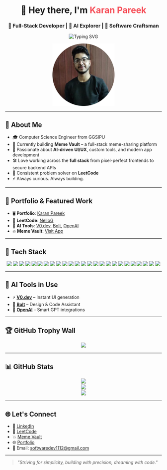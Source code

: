 <h1 align="center">👋 Hey there, I'm <span style="color:#f64f59;">Karan Pareek</span></h1>
<h3 align="center">🚀 Full-Stack Developer | 🧠 AI Explorer | 🎯 Software Craftsman</h3>

<p align="center">
  <img src="https://readme-typing-svg.demolab.com?font=Fira+Code&pause=1000&color=F76B8A&center=true&width=435&lines=I+build+impactful+full-stack+apps;Exploring+AI-powered+development;Let's+build+something+amazing!" alt="Typing SVG" />
</p>

<p align="center">
  <img src="https://github.com/NelloGamerz/NelloGamerz/blob/main/My%20image-modified.png" alt="Karan Pareek" width="200" />
</p>

---

## 🧠 About Me

- 🎓 Computer Science Engineer from GGSIPU  
- 💼 Currently building **Meme Vault** – a full-stack meme-sharing platform  
- 🧠 Passionate about **AI-driven UI/UX**, custom tools, and modern app development  
- 🛠️ Love working across the **full stack** from pixel-perfect frontends to secure backend APIs  
- 🎯 Consistent problem solver on **LeetCode**  
- ⚡ Always curious. Always building.

---

## 💼 Portfolio & Featured Work

- 🖥️ **Portfolio**: [Karan Pareek](https://personal-portfolio-seven-dusky.vercel.app/)  
- 🧠 **LeetCode**: [NelloG](https://leetcode.com/u/NelloG/)  
- 🤖 **AI Tools**: [V0.dev](https://v0.dev), [Bolt](https://boltai.com), [OpenAI](https://openai.com)  
- 🔥 **Meme Vault**: [Visit App](https://meme-vault-ten.vercel.app/)

---

## 🧰 Tech Stack

<p align="center">
  <!-- Core Languages -->
  <img src="https://img.shields.io/badge/Java-007396?style=for-the-badge&logo=java&logoColor=white"/>
  <img src="https://img.shields.io/badge/C%23-239120?style=for-the-badge&logo=c-sharp&logoColor=white"/>
  <img src="https://img.shields.io/badge/Python-3776AB?style=for-the-badge&logo=python&logoColor=white"/>
  <img src="https://img.shields.io/badge/Kotlin-7F52FF?style=for-the-badge&logo=kotlin&logoColor=white"/>
  <img src="https://img.shields.io/badge/TypeScript-3178C6?style=for-the-badge&logo=typescript&logoColor=white"/>
  <img src="https://img.shields.io/badge/SQL-003B57?style=for-the-badge&logo=postgresql&logoColor=white"/>

  <!-- Frontend & Styling -->
  <img src="https://img.shields.io/badge/React-20232a?style=for-the-badge&logo=react&logoColor=61DAFB"/>
  <img src="https://img.shields.io/badge/Angular-DD0031?style=for-the-badge&logo=angular&logoColor=white"/>
  <img src="https://img.shields.io/badge/Vite-646CFF?style=for-the-badge&logo=vite&logoColor=white"/>
  <img src="https://img.shields.io/badge/HTML5-E34F26?style=for-the-badge&logo=html5&logoColor=white"/>
  <img src="https://img.shields.io/badge/CSS3-1572B6?style=for-the-badge&logo=css3&logoColor=white"/>
  <img src="https://img.shields.io/badge/Tailwind-38B2AC?style=for-the-badge&logo=tailwindcss&logoColor=white"/>

  <!-- Backend & DevOps -->
  <img src="https://img.shields.io/badge/SpringBoot-6DB33F?style=for-the-badge&logo=springboot&logoColor=white"/>
  <img src="https://img.shields.io/badge/Postman-FF6C37?style=for-the-badge&logo=postman&logoColor=white"/>
  <img src="https://img.shields.io/badge/MongoDB-4EA94B?style=for-the-badge&logo=mongodb&logoColor=white"/>
  <img src="https://img.shields.io/badge/Redis-DC382D?style=for-the-badge&logo=redis&logoColor=white"/>
  <img src="https://img.shields.io/badge/Cloudinary-3448C5?style=for-the-badge&logo=cloudinary&logoColor=white"/>
  <img src="https://img.shields.io/badge/Firebase-FFCA28?style=for-the-badge&logo=firebase&logoColor=white"/>
  <img src="https://img.shields.io/badge/GCP-4285F4?style=for-the-badge&logo=googlecloud&logoColor=white"/>
  <img src="https://img.shields.io/badge/Docker-2496ED?style=for-the-badge&logo=docker&logoColor=white"/>
  <img src="https://img.shields.io/badge/Git-F05032?style=for-the-badge&logo=git&logoColor=white"/>
  <img src="https://img.shields.io/badge/PostgreSQL-4169E1?style=for-the-badge&logo=postgresql&logoColor=white"/>
  <img src="https://img.shields.io/badge/JWT-000000?style=for-the-badge&logo=jsonwebtokens&logoColor=white"/>
  <img src="https://img.shields.io/badge/Vercel-000000?style=for-the-badge&logo=vercel&logoColor=white"/>
  <img src="https://img.shields.io/badge/Render-46E3B7?style=for-the-badge&logo=render&logoColor=white"/>
</p>


---

## 🧠 AI Tools in Use

- ⚡ **[V0.dev](https://v0.dev)** – Instant UI generation  
- 🤖 **[Bolt](https://boltai.com)** – Design & Code Assistant  
- 🧠 **[OpenAI](https://openai.com)** – Smart GPT integrations

---

## 🏆 GitHub Trophy Wall

<p align="center">
  <img src="https://github-profile-trophy.vercel.app/?username=NelloGamerz&theme=dracula&column=7" />
</p>

---

## 📊 GitHub Stats

<p align="center">
  <img src="https://github-readme-streak-stats.herokuapp.com?user=NelloGamerz&theme=tokyonight" />
  <br/>
  <img src="https://github-readme-stats.vercel.app/api?username=NelloGamerz&show_icons=true&theme=radical" />
  <br/>
  <img src="https://github-readme-stats.vercel.app/api/top-langs/?username=NelloGamerz&layout=compact&theme=tokyonight" />
</p>

---

## 🌐 Let's Connect

- 🔗 [LinkedIn](https://www.linkedin.com/in/karan-pareek-337067270)
- 🧠 [LeetCode](https://leetcode.com/u/NelloG/)
- 💥 [Meme Vault](https://meme-vault-blond.vercel.app/)
- 🌐 [Portfolio](https://personal-portfolio-seven-dusky.vercel.app/)
- 📧 Email: softwaredev1112@gmail.com

---

> _"Striving for simplicity, building with precision, dreaming with code."_
